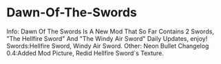 # Dawn-Of-The-Swords
Info: Dawn Of The Swords Is A New Mod That So Far Contains 2 Swords, "The Hellfire Sword" And "The Windy Air Sword" Daily Updates, enjoy!    Swords:Hellfire Sword, Windy Air Sword. Other: Neon Bullet  Changelog 0.4:Added Mod Picture, Redid Hellfire Sword`s Texture.

